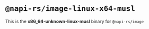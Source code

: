 # `@napi-rs/image-linux-x64-musl`

This is the **x86_64-unknown-linux-musl** binary for `@napi-rs/image`
